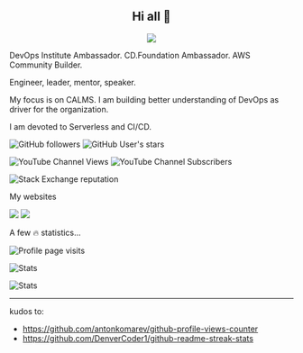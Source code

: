 <h2 align="center">Hi all 👋 </h2>

<p align="center">
<a href="https://www.linkedin.com/in/pawelpiwosz"><img src="https://img.shields.io/badge/LinkedIn-blue?logo=linkedin&logoColor=white&style=for-the-badge"> </a>
<br />

DevOps Institute Ambassador. CD.Foundation Ambassador. AWS Community Builder.

Engineer, leader, mentor, speaker.

My focus is on CALMS. I am building better understanding of DevOps as driver for the organization. 

I am devoted to Serverless and CI/CD.

![GitHub followers](https://img.shields.io/github/followers/pawelpiwosz?style=social)
![GitHub User's stars](https://img.shields.io/github/stars/pawelpiwosz?style=social)

![YouTube Channel Views](https://img.shields.io/youtube/channel/views/UCIr0pfF8suQCRfkFRbm7pkQ?style=social)
![YouTube Channel Subscribers](https://img.shields.io/youtube/channel/subscribers/UCIr0pfF8suQCRfkFRbm7pkQ?style=social)

![Stack Exchange reputation](https://img.shields.io/stackexchange/stackoverflow/r/20614302)

My websites

<a href="https://www.pawelpiwosz.net"><img src="https://img.shields.io/website?down_color=grey&down_message=down...&label=homepage&up_color=green&up_message=up%21&url=https%3A%2F%2Fwww.pawelpiwosz.net"></a>
<a href="https://www.cicd.run"><img src="https://img.shields.io/website?down_color=grey&down_message=down...&label=cicd.run&up_color=green&up_message=up%21&url=https%3A%2F%2Fwww.cicd.run"></a>

A few :fire: statistics...

![Profile page visits](https://komarev.com/ghpvc/?username=pawelpiwosz&style=flat&color=blue)

![Stats](https://github-readme-stats.vercel.app/api/top-langs/?username=pawelpiwosz&layout=compact&theme=vision-friendly-dark)

![Stats](http://github-readme-streak-stats.herokuapp.com/?user=pawelpiwosz&theme=dark&background=000000)

---
kudos to:

* https://github.com/antonkomarev/github-profile-views-counter
* https://github.com/DenverCoder1/github-readme-streak-stats
